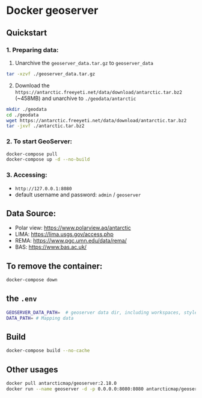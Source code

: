 # Docker geoserver

## Quickstart

### 1. Preparing data:

1. Unarchive the `geoserver_data.tar.gz` to `geoserver_data`

```bash
tar -xzvf ./geoserver_data.tar.gz
```

2. Download the `https://antarctic.freeyeti.net/data/download/antarctic.tar.bz2` (~458MB) and unarchive to `./geodata/antarctic`

```bash
mkdir ./geodata
cd ./geodata
wget https://antarctic.freeyeti.net/data/download/antarctic.tar.bz2
tar -jxvf ./antarctic.tar.bz2
```

### 2. To start GeoServer:

```bash
docker-compose pull
docker-compose up -d --no-build
```

### 3. Accessing:

- `http://127.0.0.1:8080`
- default username and password: `admin` / `geoserver`

## Data Source:

- Polar view: https://www.polarview.aq/antarctic
- LIMA: https://lima.usgs.gov/access.php
- REMA: https://www.pgc.umn.edu/data/rema/
- BAS: https://www.bas.ac.uk/

## To remove the container:

```bash
docker-compose down
```

## the `.env`

```bash
GEOSERVER_DATA_PATH=  # geoserver data dir, including workspaces, styles, etc.
DATA_PATH= # Mapping data
```

## Build

```bash
docker-compose build --no-cache
```

## Other usages

```bash
docker pull antarcticmap/geoserver:2.18.0
docker run --name geoserver -d -p 0.0.0.0:8080:8080 antarcticmap/geoserver:2.18.0
```
